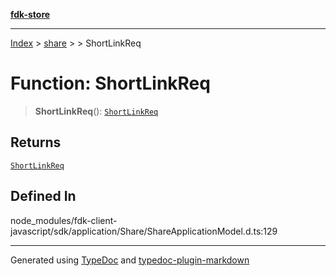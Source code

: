 [**fdk-store**](../../../README.md)
***

[Index](../../../API.md) > [share](../../README.md) > [<internal>](../README.md) > ShortLinkReq

# Function: ShortLinkReq

> **ShortLinkReq**(): [`ShortLinkReq`](../type-aliases/type-alias.ShortLinkReq.md)

## Returns

[`ShortLinkReq`](../type-aliases/type-alias.ShortLinkReq.md)

## Defined In

node\_modules/fdk-client-javascript/sdk/application/Share/ShareApplicationModel.d.ts:129

***
Generated using [TypeDoc](https://typedoc.org/) and [typedoc-plugin-markdown](https://www.npmjs.com/package/typedoc-plugin-markdown)
